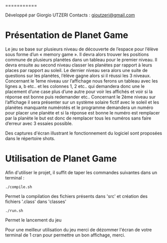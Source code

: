 <Planet Game>
===========

Développé par Giorgio UTZERI
Contacts : <gioutzeri@gmail.com>

# Présentation de Planet Game

<Description de votre jeu>
Le jeu se base sur plusieurs niveau de découverte de l’espace pour l’élève sous forme d’un « memory game ». Il devra alors trouver les positions commune de plusieurs planètes dans un tableau pour le premier niveau. Il devra ensuite au second niveau classer les planètes par rapport à leurs places par rapport au soleil. Le dernier niveau sera alors une suite de questions sur les planètes, l’élève gagne alors si il réussi les 3 niveaux.
Concernant le 1eme niveau usr l’affichage nous ferons un tableau avec les lignes a, b etc.. et les colonnes 1, 2 etc.. qui demandera donc une le placement d’une case plus d’une autre pour voir les affichés et voir si la réponse est bonne puis redemander etc..
Concernant le 2ème niveau sur l’affichage il sera présenter sur un système solaire fictif avec le soleil et les planètes manquante numérotés et le programme demandera un numéro pour placer une planète et si la réponse est bonne le numéro est remplacer par la planète le but est donc de remplacer tous les numéros sans faire d’erreur avec 3 essaies possible.

Des captures d'écran illustrant le fonctionnement du logiciel sont proposées dans le répertoire shots.


# Utilisation de Planet Game

Afin d'utiliser le projet, il suffit de taper les commandes suivantes dans un terminal :

```
./compile.sh
```
Permet la compilation des fichiers présents dans 'src' et création des fichiers '.class' dans 'classes'

```
./run.sh
```
Permet le lancement du jeu

Pour une meilleur utilisation du jeu merci de dézommer l'écran de votre terminal de 1 cran pour permettre un bon affichage, merci.
